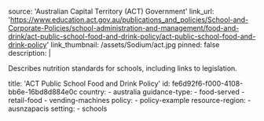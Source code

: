 source: 'Australian Capital Territory (ACT) Government'
link_url: 'https://www.education.act.gov.au/publications_and_policies/School-and-Corporate-Policies/school-administration-and-management/food-and-drink/act-public-school-food-and-drink-policy/act-public-school-food-and-drink-policy'
link_thumbnail: /assets/Sodium/act.jpg
pinned: false
description: |
  <p>Describes nutrition standards for schools, including links to legislation.
  </p>
title: 'ACT Public School Food and Drink Policy'
id: fe6d92f6-f000-4108-bb6e-16bd8d884e0c
country:
  - australia
guidance-type:
  - food-served
  - retail-food
  - vending-machines
policy:
  - policy-example
resource-region:
  - ausnzapacis
setting:
  - schools
